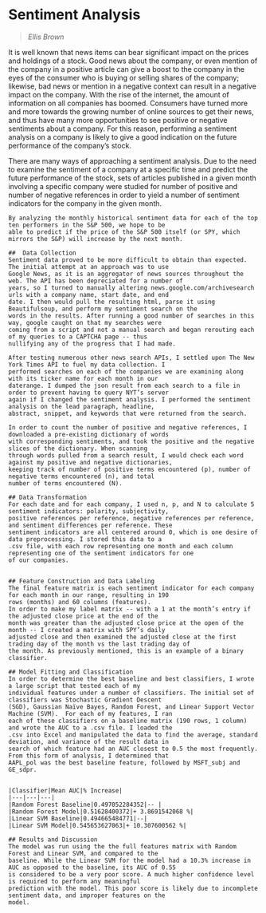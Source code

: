 # Sentiment Analysis
> *Ellis Brown*

It is well known that news items can bear significant impact on the prices and holdings of a stock. Good news about the
company, or even mention of the company in a positive article can give a boost to the company in the eyes of the
consumer who is buying or selling shares of the company; likewise, bad news or mention in a negative context can result
in a negative impact on the company.  With the rise of the internet, the amount of information on all companies has
boomed. Consumers have turned more and more towards the growing number of online sources to get their news, and thus
have many more opportunities to see positive or negative sentiments about a company. For this reason, performing a
sentiment analysis on a company is likely to give a good indication on the future performance of the company’s stock.

There are many ways of approaching a sentiment analysis. Due to the need to examine the sentiment of a company at a
specific time and predict the future performance of the stock, sets of articles published in a given month involving a
specific company were studied for number of positive and number of negative references in order to yield a number of
sentiment indicators for the company in the given month.
    
    By analyzing the monthly historical sentiment data for each of the top ten performers in the S&P 500, we hope to be
    able to predict if the price of the S&P 500 itself (or SPY, which mirrors the S&P) will increase by the next month.

    ##  Data Collection
    Sentiment data proved to be more difficult to obtain than expected. The initial attempt at an approach was to use
    Google News, as it is an aggregator of news sources throughout the web. The API has been depreciated for a number of
    years, so I turned to manually altering news.google.com/archivesearch urls with a company name, start date, and end
    date. I then would pull the resulting html, parse it using Beautifulsoup, and perform my sentiment search on the
    words in the results. After running a good number of searches in this way, google caught on that my searches were
    coming from a script and not a manual search and began rerouting each of my queries to a CAPTCHA page -- thus
    nullifying any of the progress that I had made.

    After testing numerous other news search APIs, I settled upon The New York Times API to fuel my data collection. I
    performed searches on each of the companies we are examining along with its ticker name for each month in our
    daterange. I dumped the json result from each search to a file in order to prevent having to query NYT’s server
    again if I changed the sentiment analysis. I performed the sentiment analysis on the lead paragraph, headline,
    abstract, snippet, and keywords that were returned from the search.

    In order to count the number of positive and negative references, I downloaded a pre-existing dictionary of words
    with corresponding sentiments, and took the positive and the negative slices of the dictionary. When scanning
    through words pulled from a search result, I would check each word against my positive and negative dictionaries,
    keeping track of number of positive terms encountered (p), number of negative terms encountered (n), and total
    number of terms encountered (N). 

    ## Data Transformation
    For each date and for each company, I used n, p, and N to calculate 5 sentiment indicators: polarity, subjectivity,
    positive references per reference, negative references per reference, and sentiment differences per reference. These
    sentiment indicators are all centered around 0, which is one desire of data preprocessing. I stored this data to a
    .csv file, with each row representing one month and each column representing one of the sentiment indicators for one
    of our companies.


    ## Feature Construction and Data Labeling
    The final feature matrix is each sentiment indicator for each company for each month in our range, resulting in 190
    rows (months) and 60 columns (features).
    In order to make my label matrix -- with a 1 at the month’s entry if the adjusted close price at the end of the
    month was greater than the adjusted close price at the open of the month -- I created a matrix with SPY’s daily
    adjusted close and then examined the adjusted close at the first trading day of the month vs the last trading day of
    the month. As previously mentioned, this is an example of a binary classifier.

    ## Model Fitting and Classification
    In order to determine the best baseline and best classifiers, I wrote a large script that tested each of my
    individual features under a number of classifiers. The initial set of classifiers was Stochastic Gradient Descent
    (SGD), Gaussian Naïve Bayes, Random Forest, and Linear Support Vector Machine (SVM).  For each of my features, I ran
    each of these classifiers on a baseline matrix (190 rows, 1 column) and wrote the AUC to a .csv file. I loaded the
    .csv into Excel and manipulated the data to find the average, standard deviation, and variance of the result data in
    search of which feature had an AUC closest to 0.5 the most frequently. From this form of analysis, I determined that
    AAPL_pol was the best baseline feature, followed by MSFT_subj and GE_sdpr.


    |Classifier|Mean AUC|% Increase|
    |---|---|---|
    |Random Forest Baseline|0.497052284352|-- |
    |Random Forest Model|0.51628400372|+ 3.8691542068 %|
    |Linear SVM Baseline|0.494665484771|--|
    |Linear SVM Model|0.545653627063|+ 10.307600562 %|

    ## Results and Discussion
    The model was run using the the full features matrix with Random Forest and Linear SVM, and compared to the
    baseline. While the Linear SVM for the model had a 10.3% increase in AUC as opposed to the baseline, its AUC of 0.55
    is considered to be a very poor score. A much higher confidence level is required to perform any meaningful
    prediction with the model. This poor score is likely due to incomplete sentiment data, and improper features on the
    model. 


